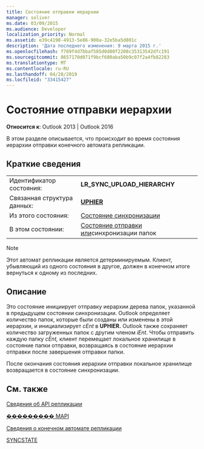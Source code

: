 ```yaml
---
title: Состояние отправки иерархии
manager: soliver
ms.date: 03/09/2015
ms.audience: Developer
localization_priority: Normal
ms.assetid: e39c4198-4913-5e86-900a-32e5ba5d801c
description: 'Дата последнего изменения: 9 марта 2015 г.'
ms.openlocfilehash: f789f4d7bbaf585d0d80f2208c35313542dfc191
ms.sourcegitcommit: 8657170d071f9bcf680aba50b9c07f2a4fb82283
ms.translationtype: MT
ms.contentlocale: ru-RU
ms.lasthandoff: 04/28/2019
ms.locfileid: "33415427"
---
```

# <a name="upload-hierarchy-state"></a>Состояние отправки иерархии

  
  
**Относится к**: Outlook 2013 | Outlook 2016 
  
 В этом разделе описывается, что происходит во время состояния иерархии отправки конечного автомата репликации. 
  
## <a name="quick-info"></a>Краткие сведения

|||
|:-----|:-----|
|Идентификатор состояния:  <br/> |**LR_SYNC_UPLOAD_HIERARCHY** <br/> |
|Связанная структура данных:  <br/> |**[UPHIER](uphier.md)** <br/> |
|Из этого состояния:  <br/> |[Состояние синхронизации](synchronize-state.md) <br/> |
|В этом состоянии:  <br/> |[Состояние отправки или](upload-folder-state.md)синхронизации папок  <br/> |
   
> [!NOTE]
> Этот автомат репликации является детерминируемым. Клиент, убывляющий из одного состояния в другое, должен в конечном итоге вернуться к одному из последних. 
  
## <a name="description"></a>Описание

Это состояние инициирует отправку иерархии дерева папок, указанной в предыдущем состоянии синхронизации. Outlook определяет количество папок, которые были созданы или изменены в этой иерархии, и инициализирует *cEnt* в **UPHIER.** Outlook также сохраняет количество загруженных папок с другим членом *iEnt.* Чтобы отправить каждую папку  *cEnt,*  клиент перемещает локальное хранилище в состояние папки отправки, возвращаясь в состояние иерархии отправки после завершения отправки папки. 
  
После окончания состояния иерархии отправки локальное хранилище возвращается в состояние синхронизации.
  
## <a name="see-also"></a>См. также



[Сведения об API репликации](about-the-replication-api.md)
  
[��������� MAPI](mapi-constants.md)
  
[Сведения о конечном автомате репликации](about-the-replication-state-machine.md)
  
[SYNCSTATE](syncstate.md)

